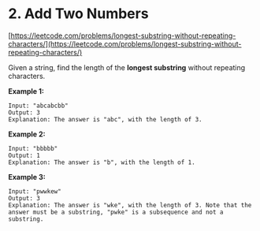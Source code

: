 # 2. Add Two Numbers #

[https://leetcode.com/problems/longest-substring-without-repeating-characters/](https://leetcode.com/problems/longest-substring-without-repeating-characters/)

Given a string, find the length of the <b>longest substring</b> without repeating characters.

<b>Example 1:</b>
```
Input: "abcabcbb"
Output: 3 
Explanation: The answer is "abc", with the length of 3. 
```
<b>Example 2:</b>
```
Input: "bbbbb"
Output: 1
Explanation: The answer is "b", with the length of 1.
```
<b>Example 3:</b>
```
Input: "pwwkew"
Output: 3
Explanation: The answer is "wke", with the length of 3. Note that the answer must be a substring, "pwke" is a subsequence and not a substring.
```